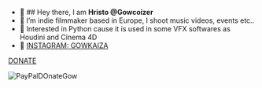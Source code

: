 - 👋 ## Hey there, I am **Hristo @Gowcoizer**
- 👀 I’m indie filmmaker based in Europe, I shoot music videos, events etc..
- 🌱 Interested in Python cause it is used in some VFX softwares as Houdini and Cinema 4D
- 💞️ [INSTAGRAM: GOWKAIZA](https://www.instagram.com/gowkaiza/)

<!---
gowcoizer/gowcoizer is a ✨ special ✨ repository because its `README.md` (this file) appears on your GitHub profile.
You can click the Preview link to take a look at your changes.
--->

[DONATE](https://www.paypal.com/donate/?hosted_button_id=VKYHQ2FHJBVYY)

![PayPalDOnateGow](https://user-images.githubusercontent.com/36004727/196159373-643e56ed-7aa5-460e-ae1c-73228f4d8998.png)
